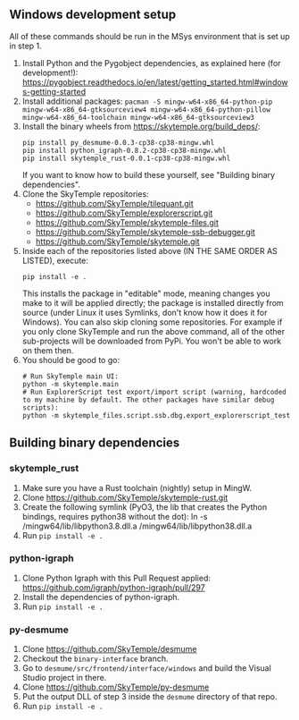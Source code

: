 Windows development setup
-------------------------

All of these commands should be run in the MSys environment that is set up in step 1.

1. Install Python and the Pygobject dependencies, as explained here (for development!):
   https://pygobject.readthedocs.io/en/latest/getting_started.html#windows-getting-started
2. Install additional packages: `pacman -S mingw-w64-x86_64-python-pip mingw-w64-x86_64-gtksourceview4 mingw-w64-x86_64-python-pillow mingw-w64-x86_64-toolchain mingw-w64-x86_64-gtksourceview3`
3. Install the binary wheels from https://skytemple.org/build_deps/:
   ```
   pip install py_desmume-0.0.3-cp38-cp38-mingw.whl
   pip install python_igraph-0.8.2-cp38-cp38-mingw.whl
   pip install skytemple_rust-0.0.1-cp38-cp38-mingw.whl
   ```
   If you want to know how to build these yourself, see "Building binary dependencies".
4. Clone the SkyTemple repositories:
   - https://github.com/SkyTemple/tilequant.git
   - https://github.com/SkyTemple/explorerscript.git
   - https://github.com/SkyTemple/skytemple-files.git
   - https://github.com/SkyTemple/skytemple-ssb-debugger.git
   - https://github.com/SkyTemple/skytemple.git
5. Inside each of the repositories listed above (IN THE SAME ORDER AS LISTED), execute:
   ```
   pip install -e .
   ```
   This installs the package in "editable" mode, meaning changes you make to it will be applied directly; 
   the package is installed directly from source (under Linux it uses Symlinks, don't know how it does it for Windows).
   You can also skip cloning some repositories. For example if you only clone SkyTemple and run the above command,
   all of the other sub-projects will be downloaded from PyPi. You won't be able to work on them then.
6. You should be good to go:
   ```
   # Run SkyTemple main UI:
   python -m skytemple.main
   # Run ExplorerScript test export/import script (warning, hardcoded to my machine by default. The other packages have similar debug scripts):
   python -m skytemple_files.script.ssb.dbg.export_explorerscript_test
   ```


Building binary dependencies
----------------------------

### skytemple_rust
1. Make sure you have a Rust toolchain (nightly) setup in MingW.
2. Clone https://github.com/SkyTemple/skytemple-rust.git
3. Create the following symlink (PyO3, the lib that creates the Python bindings, requires python38 without the dot):
   ln -s /mingw64/lib/libpython3.8.dll.a /mingw64/lib/libpython38.dll.a
4. Run `pip install -e .`

### python-igraph
1. Clone Python Igraph with this Pull Request applied:
   https://github.com/igraph/python-igraph/pull/297
2. Install the dependencies of python-igraph.
3. Run `pip install -e .`

### py-desmume
1. Clone https://github.com/SkyTemple/desmume
2. Checkout the `binary-interface` branch.
3. Go to `desmume/src/frontend/interface/windows` and build the Visual Studio project in there.
4. Clone https://github.com/SkyTemple/py-desmume
5. Put the output DLL of step 3 inside the `desmume` directory of that repo.
6. Run `pip install -e .`

